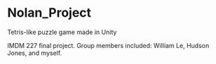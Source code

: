# Nolan_Project
Tetris-like puzzle game made in Unity

IMDM 227 final project. Group members included: William Le, Hudson Jones, and myself.
